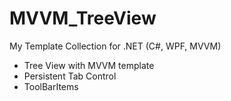 MVVM_TreeView
=============

My Template Collection for .NET (C#, WPF, MVVM)

- Tree View with MVVM template
- Persistent Tab Control
- ToolBarItems
